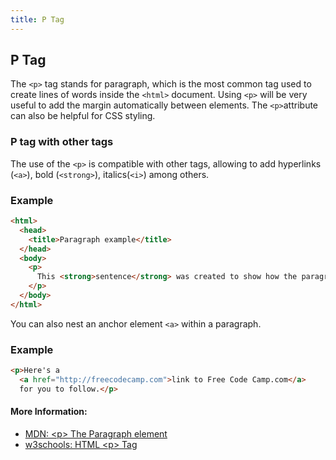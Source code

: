 ```yaml
---
title: P Tag
---
```

## P Tag

The `<p>` tag stands for paragraph, which is the most common tag used to create lines of words inside the `<html>` document. Using `<p>` will be very useful to add the margin automatically between elements. The `<p>`attribute can also be helpful for CSS styling.

### P tag with other tags
The use of the `<p>` is compatible with other tags, allowing to add hyperlinks (`<a>`), bold (`<strong>`), italics(`<i>`) among others.

### Example
```html
<html>
  <head>
    <title>Paragraph example</title>
  </head>
  <body>
    <p>
      This <strong>sentence</strong> was created to show how the paragraph works.
    </p>
  </body>
</html>
```

You can also nest an anchor element `<a>` within a paragraph. 

### Example
```html
<p>Here's a 
  <a href="http://freecodecamp.com">link to Free Code Camp.com</a>
  for you to follow.</p>
```


#### More Information:

<!-- Please add any articles you think might be helpful to read before writing the article -->
- <a href='https://developer.mozilla.org/en-US/docs/Web/HTML/Element/p' target='_blank' rel='nofollow'>MDN: &lt;p&gt; The Paragraph element</a>
- <a href='https://www.w3schools.com/tags/tag_i.asp' target='_blank' rel='nofollow'>w3schools: HTML &lt;p&gt; Tag</a>
